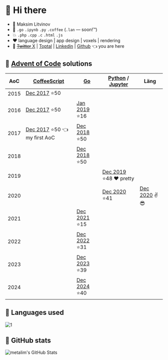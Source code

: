 # 👋 Hi there

* 🧑 Maksim Litvinov
* 🚀 `.go` `.ipynb` `.py` `.coffee` (`.lan` — soon!™)
* 💥 `.php` `.cpp` `.c` `.html` `.js`
* ❤️ language design | app design | voxels | rendering
* 💬 [~~Twitter~~ X](https://twitter.com/metalim) | [Toptal](https://mem.ee/) | [Linkedin](https://www.linkedin.com/in/metalim/) | [Github](https://github.com/metalim) 👈 you are here

## :gun: [Advent of Code](https://adventofcode.com/) solutions

| AoC  | [CoffeeScript](https://coffeescript.org/) | [Go](https://golang.org/) | [Python](https://www.python.org/) / [Jupyter](https://jupyter.org/) | Läng |
|------|-|-|-|-|
| 2015 | [Dec 2017](https://github.com/metalim/adventofcode.2015.coffee) ⭐️50
| 2016 | [Dec 2017](https://github.com/metalim/adventofcode.2016.coffee) ⭐️50 | [Jan 2019](https://github.com/metalim/adventofcode.2016.go) ⭐️16
| 2017 | [Dec 2017](https://github.com/metalim/adventofcode.2017.coffee) ⭐️50 👈 my first AoC | [Dec 2018](https://github.com/metalim/adventofcode.2017.go) ⭐️50
| 2018 | | [Dec 2018](https://github.com/metalim/adventofcode.2018.go) ⭐️50
| 2019 | | | [Dec 2019](https://github.com/metalim/adventofcode.2019.python) ⭐️48 ❤️ pretty
| 2020 | | | [Dec 2020](https://github.com/metalim/adventofcode.2020.lang) ⭐️41 | [Dec 2020](https://github.com/metalim/adventofcode.2020.lang) ✌😎 |
| 2021 | | [Dec 2021](https://github.com/metalim/adventofcode.2021.go) ⭐️15
| 2022 | | [Dec 2022](https://github.com/metalim/adventofcode.2022.go) ⭐️31
| 2023 | | [Dec 2023](https://github.com/metalim/adventofcode.2023.go) ⭐️39
| 2024 | | [Dec 2024](https://github.com/metalim/adventofcode.2024.go) ⭐️40

## :art: Languages used

![1](https://github-readme-stats-alpha-ivory.vercel.app/api/top-langs/?username=metalim&theme=graywhite)

## :pencil: GitHub stats

<img align="left" src="https://github-readme-stats-alpha-ivory.vercel.app/api?username=metalim&show_icons=true&hide_border=true&theme=vue&count_private=true" alt="metalim's GitHub Stats" />
